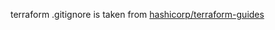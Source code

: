 terraform .gitignore is taken from [hashicorp/terraform-guides](https://github.com/hashicorp/terraform-guides/blob/master/.gitignore)
